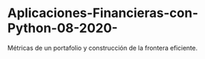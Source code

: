 # Aplicaciones-Financieras-con-Python-08-2020-
Métricas de un portafolio y construcción de la frontera eficiente.
